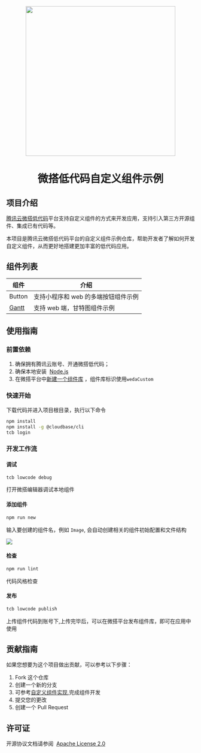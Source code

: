 <div align="center">
  <img src="https://cloudcache.tencent-cloud.com/qcloud/ui/static/static_source_business/6f756dac-4323-42f5-932b-b1ca911b6693.png" width="400">
</div>

<h1 align="center">微搭低代码自定义组件示例</h1>

## 项目介绍

[腾讯云微搭低代码]平台支持自定义组件的方式来开发应用，支持引入第三方开源组件、集成已有代码等。

本项目是腾讯云微搭低代码平台的自定义组件示例仓库，帮助开发者了解如何开发自定义组件，从而更好地搭建更加丰富的低代码应用。

## 组件列表

| 组件   | 介绍                            |
| ------ | ------------------------------- |
| Button | 支持小程序和 web 的多端按钮组件示例 |
| [Gantt](/src/web/components/gantt)  | 支持 web 端，甘特图组件示例             |

## 使用指南

### 前置依赖

1.  确保拥有腾讯云账号、开通微搭低代码；
2.  确保本地安装  [Node.js](https://nodejs.org/en/)
3.  在微搭平台中[新建一个组件库](https://docs.cloudbase.net/lowcode/custom-components/quick-start/comps) ，组件库标识使用`wedaCustom`

### 快速开始

下载代码并进入项目根目录，执行以下命令

```bash
npm install
npm install -g @cloudbase/cli
tcb login
```

### 开发工作流

#### 调试

```bash
tcb lowcode debug
```

打开微搭编辑器调试本地组件


#### 添加组件


```bash
npm run new 
```

输入要创建的组件名，例如 `Image`, 会自动创建相关的组件初始配置和文件结构

![](https://cloudcache.tencent-cloud.com/qcloud/ui/static/static_source_business/75fe5c62-eaa6-4f4e-8329-7eac1cbf5cfa.png)

#### 检查

```bash
npm run lint
```

代码风格检查

#### 发布

```bash
tcb lowcode publish
```

上传组件代码到账号下,上传完毕后，可以在微搭平台发布组件库，即可在应用中使用

## 贡献指南

如果您想要为这个项目做出贡献，可以参考以下步骤：

1. Fork 这个仓库
2. 创建一个新的分支
3. 可参考[自定义组件实现](https://cloud.tencent.com/document/product/1301/72177),完成组件开发
4. 提交您的更改
5. 创建一个 Pull Request

## 许可证

开源协议文档请参阅  [Apache License 2.0](https://www.apache.org/licenses/LICENSE-2.0)

[腾讯云微搭低代码]: (https://cloud.tencent.com/product/weda)
[小程序组件]: (https://developers.weixin.qq.com/miniprogram/dev/framework/custom-component/)
[react]: (https://reactjs.org/)
[storybook]: (https://storybook.js.org/)
